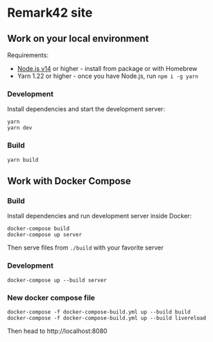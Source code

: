 # Remark42 site

## Work on your local environment

Requirements:

* [Node.js v14](https://nodejs.org/en/) or higher - install from package or with Homebrew
* Yarn 1.22 or higher - once you have Node.js, run `npm i -g yarn`

### Development

Install dependencies and start the development server:

```shell
yarn
yarn dev
```

### Build

```shell
yarn build
```

## Work with Docker Compose

### Build

Install dependencies and run development server inside Docker:

```shell
docker-compose build
docker-compose up server
```

Then serve files from `./build` with your favorite server

### Development

```shell
docker-compose up --build server
```

### New docker compose file

```shell
docker-compose -f docker-compose-build.yml up --build build
docker-compose -f docker-compose-build.yml up --build livereload
```

Then head to http://localhost:8080
